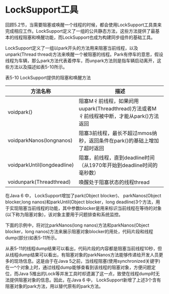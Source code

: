 # LockSupport工具

回顾5.2节，当需要阻塞或唤醒一个线程的时候，都会使用LockSupport工具类来完成相应工作。LockSupport定义了一组的公共静态方法，这些方法提供了最基本的线程阻塞和唤醒功能，而LockSupport也成为构建同步组件的基础工具。

LockSupport定义了一组以park开头的方法用来阻塞当前线程，以及unpark(Thread thread)方法来唤醒一个被阻塞的线程。Park有停车的意思，假设线程为车辆，那么park方法代表着停车，而unpark方法则是指车辆启动离开，这些方法以及描述如表5-10所示。

表5-10 LockSupport提供的阻塞和唤醒方法

|方法名称|描述|
|--|--|
|voidpark()|阻塞M彳前线程，如果阏用uupark(Threadthread)方法或者M彳前线程被中断，才能从park()方法返回|
|voidparkNanos(longnanos)|阻塞3前线程，最长不超过mmos纳秒，返回条件在park()的基础上增加了超时返回|
|voidparkUntil(longdeadline)|阻塞，前线程，直到deadline时间（从1970年开始到deadline时间的毫秒数）|
|voidunpark(Threadthread)|唤醒处于阻塞状态的线程thread|

在Java 6 中， LockSupport增加了park(Object blocker)、 parkNanos(Object blocker,long nanos)和parkUntil(Object blocker，long deadline)3个方法，用于实现阻塞当前线程的功能，其中参数blocker是用来标识当前线程在等待的对象(以下称为阻塞对象)，该对象主要用于问题排查和系统监控。

下面的示例中，将对比parkNanos(long nanos)方法和parkNanos(Object blocker，long nanos)方法来展示阻塞对象blocker的用处，代码片段和线程dump(部分)如表5-11所示。

从表5-11的线程dump结果可以看出，代码片段的内容都是阻塞当前线程10秒，但从线程dump结果可以看出，有阻塞对象的parkNanos方法能够传递给开发人员更多的现场信息。这是由于在Java 5之前，当线程阻塞(使用synchronized关键字)在一^个对象上时，通过线程dump能够查看到该线程的阻塞对象，方便问题定位，而Java 5推出的Lock等并发工具时却遗漏了这一点，致使在线程dump时无法提供阻塞对象的信息。因此，在Java 6 中， LockSupport新增了上述3个含有阻塞对象的park方法，用以替代原有的park方法。
